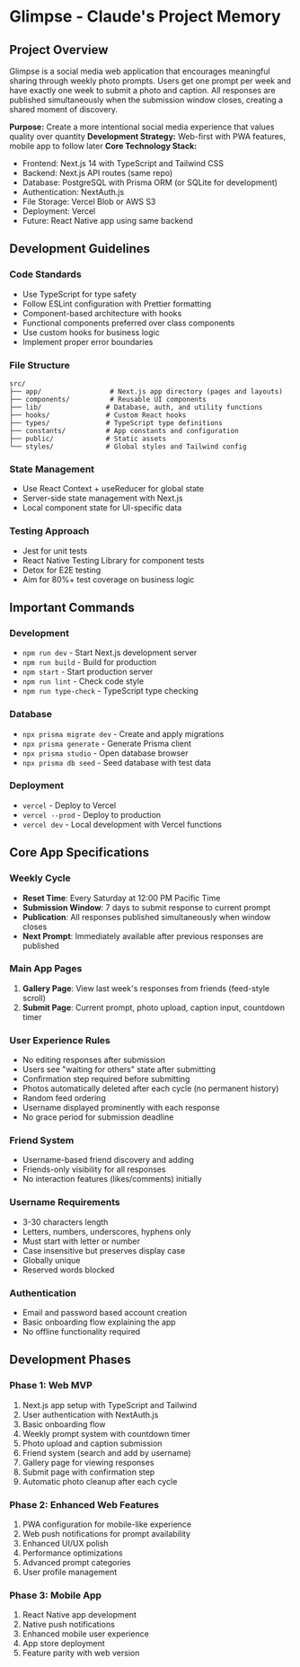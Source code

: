 # Glimpse - Claude's Project Memory

## Project Overview
Glimpse is a social media web application that encourages meaningful sharing through weekly photo prompts. Users get one prompt per week and have exactly one week to submit a photo and caption. All responses are published simultaneously when the submission window closes, creating a shared moment of discovery.

**Purpose:** Create a more intentional social media experience that values quality over quantity
**Development Strategy:** Web-first with PWA features, mobile app to follow later
**Core Technology Stack:**
- Frontend: Next.js 14 with TypeScript and Tailwind CSS
- Backend: Next.js API routes (same repo)
- Database: PostgreSQL with Prisma ORM (or SQLite for development)
- Authentication: NextAuth.js
- File Storage: Vercel Blob or AWS S3
- Deployment: Vercel
- Future: React Native app using same backend

## Development Guidelines

### Code Standards
- Use TypeScript for type safety
- Follow ESLint configuration with Prettier formatting
- Component-based architecture with hooks
- Functional components preferred over class components
- Use custom hooks for business logic
- Implement proper error boundaries

### File Structure
```
src/
├── app/                 # Next.js app directory (pages and layouts)
├── components/          # Reusable UI components
├── lib/                # Database, auth, and utility functions
├── hooks/              # Custom React hooks
├── types/              # TypeScript type definitions
├── constants/          # App constants and configuration
├── public/             # Static assets
└── styles/             # Global styles and Tailwind config
```

### State Management
- Use React Context + useReducer for global state
- Server-side state management with Next.js
- Local component state for UI-specific data

### Testing Approach
- Jest for unit tests
- React Native Testing Library for component tests
- Detox for E2E testing
- Aim for 80%+ test coverage on business logic

## Important Commands

### Development
- `npm run dev` - Start Next.js development server
- `npm run build` - Build for production
- `npm start` - Start production server
- `npm run lint` - Check code style
- `npm run type-check` - TypeScript type checking

### Database
- `npx prisma migrate dev` - Create and apply migrations
- `npx prisma generate` - Generate Prisma client
- `npx prisma studio` - Open database browser
- `npx prisma db seed` - Seed database with test data

### Deployment
- `vercel` - Deploy to Vercel
- `vercel --prod` - Deploy to production
- `vercel dev` - Local development with Vercel functions

## Core App Specifications

### Weekly Cycle
- **Reset Time**: Every Saturday at 12:00 PM Pacific Time
- **Submission Window**: 7 days to submit response to current prompt
- **Publication**: All responses published simultaneously when window closes
- **Next Prompt**: Immediately available after previous responses are published

### Main App Pages
1. **Gallery Page**: View last week's responses from friends (feed-style scroll)
2. **Submit Page**: Current prompt, photo upload, caption input, countdown timer

### User Experience Rules
- No editing responses after submission
- Users see "waiting for others" state after submitting
- Confirmation step required before submitting
- Photos automatically deleted after each cycle (no permanent history)
- Random feed ordering
- Username displayed prominently with each response
- No grace period for submission deadline

### Friend System
- Username-based friend discovery and adding
- Friends-only visibility for all responses
- No interaction features (likes/comments) initially

### Username Requirements
- 3-30 characters length
- Letters, numbers, underscores, hyphens only
- Must start with letter or number
- Case insensitive but preserves display case
- Globally unique
- Reserved words blocked

### Authentication
- Email and password based account creation
- Basic onboarding flow explaining the app
- No offline functionality required

## Development Phases

### Phase 1: Web MVP
1. Next.js app setup with TypeScript and Tailwind
2. User authentication with NextAuth.js
3. Basic onboarding flow
4. Weekly prompt system with countdown timer
5. Photo upload and caption submission
6. Friend system (search and add by username)
7. Gallery page for viewing responses
8. Submit page with confirmation step
9. Automatic photo cleanup after each cycle

### Phase 2: Enhanced Web Features
1. PWA configuration for mobile-like experience
2. Web push notifications for prompt availability
3. Enhanced UI/UX polish
4. Performance optimizations
5. Advanced prompt categories
6. User profile management

### Phase 3: Mobile App
1. React Native app development
2. Native push notifications
3. Enhanced mobile user experience
4. App store deployment
5. Feature parity with web version